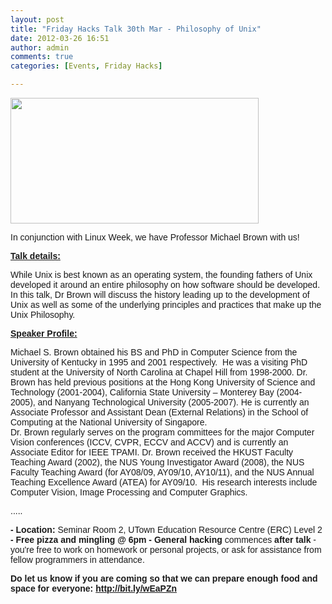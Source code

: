```yaml
---
layout: post
title: "Friday Hacks Talk 30th Mar - Philosophy of Unix"
date: 2012-03-26 16:51
author: admin
comments: true
categories: [Events, Friday Hacks]

---
```

<span style="font-family: arial,helvetica,sans-serif;"><a href="http://nushackers.org/wp-content/uploads/2012/03/unix_plate.jpg"><img class="alignnone size-full wp-image-2481" title="unix_plate" src="http://nushackers.org/wp-content/uploads/2012/03/unix_plate.jpg" alt="" width="397" height="201" /></a>
</span>
<div></div>
<div>
<div><p><span style="font-family: arial,helvetica,sans-serif;">In conjunction with Linux Week, we have Professor Michael Brown with us!</span></div>
<div></div>
</div>
<div>
<div><span style="font-family: arial,helvetica,sans-serif;"><span style="font-family: arial,helvetica,sans-serif;"><span><p><span style="text-decoration: underline;"><strong><span>Talk details:</span></strong></span>
</span></span></span>
<div>While Unix is best known as an operating system, the founding fathers of Unix developed it around an entire philosophy on how software should be developed. In this talk, Dr Brown will discuss the history leading up to the development of Unix as well as some of the underlying principles and practices that make up the Unix Philosophy.</div>
<div></div>
<span style="font-family: arial,helvetica,sans-serif;"><span>
</span></span>

</div>
</div>
<span style="font-family: arial,helvetica,sans-serif;"><p><strong><span style="text-decoration: underline;"><span>Speaker Profile:</span></span></strong>
</span>
<div>
<div>
<div>Michael S. Brown obtained his BS and PhD in Computer Science from the University of Kentucky in 1995 and 2001 respectively.  He was a visiting PhD student at the University of North Carolina at Chapel Hill from 1998-2000. Dr. Brown has held previous positions at the Hong Kong University of Science and Technology (2001-2004), California State University – Monterey Bay (2004-2005), and Nanyang Technological University (2005-2007). He is currently an Associate Professor and Assistant Dean (External Relations) in the School of Computing at the National University of Singapore.</div>
<div></div>
<div>Dr. Brown regularly serves on the program committees for the major Computer Vision conferences (ICCV, CVPR, ECCV and ACCV) and is currently an Associate Editor for IEEE TPAMI. Dr. Brown received the HKUST Faculty Teaching Award (2002), the NUS Young Investigator Award (2008), the NUS Faculty Teaching Award (for AY08/09, AY09/10, AY10/11), and the NUS Annual Teaching Excellence Award (ATEA) for AY09/10.  His research interests include Computer Vision, Image Processing and Computer Graphics.</div>
</div>
<div></div>
<div><p>.....</div>
<div></div>
</div>
<div>
<div><p><span><strong>- Location</strong><strong>:</strong> Seminar Room 2, UTown Education Resource Centre (ERC) Level 2</span>
<strong>- </strong><strong>Free pizza and mingling @ 6pm</strong>
<strong>- </strong><strong>General hacking</strong> commences <strong>after talk</strong> - you're free to work on homework or personal projects, or ask for assistance from fellow programmers in attendance.
<strong>
</strong></div>
<div>
<div>
<div><strong>Do let us know if you are coming so that we can prepare enough food and space for everyone: <a href="http://bit.ly/wEaPZn" target="_blank">http://bit.ly/wEaPZn</a></strong></div>
</div>
<div></div>
</div>
</div>
